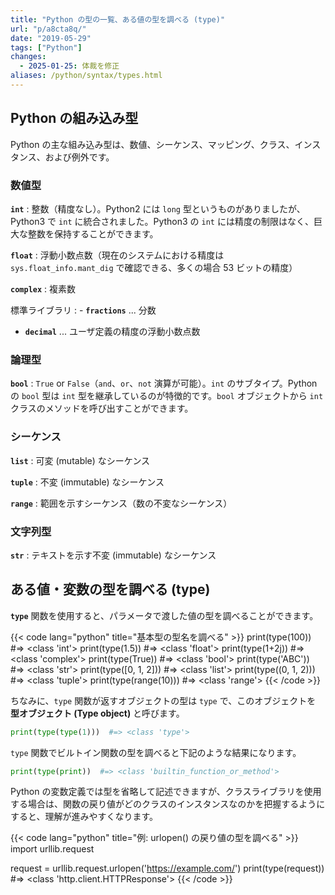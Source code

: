 ```yaml
---
title: "Python の型の一覧、ある値の型を調べる (type)"
url: "p/a8cta8q/"
date: "2019-05-29"
tags: ["Python"]
changes:
  - 2025-01-25: 体裁を修正
aliases: /python/syntax/types.html
---
```


Python の組み込み型
----

Python の主な組み込み型は、数値、シーケンス、マッピング、クラス、インスタンス、および例外です。

### 数値型

**`int`**
: 整数（精度なし）。Python2 には `long` 型というものがありましたが、Python3 で `int` に統合されました。Python3 の `int` には精度の制限はなく、巨大な整数を保持することができます。

**`float`**
: 浮動小数点数（現在のシステムにおける精度は `sys.float_info.mant_dig` で確認できる、多くの場合 53 ビットの精度）

**`complex`**
: 複素数

標準ライブラリ
: - **`fractions`** ... 分数
  - **`decimal`** ... ユーザ定義の精度の浮動小数点数

### 論理型

**`bool`**
: `True` or `False`（`and`、`or`、`not` 演算が可能）。`int` のサブタイプ。Python の `bool` 型は `int` 型を継承しているのが特徴的です。`bool` オブジェクトから `int` クラスのメソッドを呼び出すことができます。

### シーケンス

**`list`**
: 可変 (mutable) なシーケンス

**`tuple`**
: 不変 (immutable) なシーケンス

**`range`**
: 範囲を示すシーケンス（数の不変なシーケンス）

### 文字列型

**`str`**
: テキストを示す不変 (immutable) なシーケンス


ある値・変数の型を調べる (type)
----

**`type`** 関数を使用すると、パラメータで渡した値の型を調べることができます。

{{< code lang="python" title="基本型の型名を調べる" >}}
print(type(100))        #=> <class 'int'>
print(type(1.5))        #=> <class 'float'>
print(type(1+2j))       #=> <class 'complex'>
print(type(True))       #=> <class 'bool'>
print(type('ABC'))      #=> <class 'str'>
print(type([0, 1, 2]))  #=> <class 'list'>
print(type((0, 1, 2)))  #=> <class 'tuple'>
print(type(range(10)))  #=> <class 'range'>
{{< /code >}}

ちなみに、`type` 関数が返すオブジェクトの型は `type` で、このオブジェクトを **型オブジェクト (Type object)** と呼びます。

```python
print(type(type(1)))  #=> <class 'type'>
```

`type` 関数でビルトイン関数の型を調べると下記のような結果になります。

```python
print(type(print))  #=> <class 'builtin_function_or_method'>
```

Python の変数定義では型を省略して記述できますが、クラスライブラリを使用する場合は、関数の戻り値がどのクラスのインスタンスなのかを把握するようにすると、理解が進みやすくなります。

{{< code lang="python" title="例: urlopen() の戻り値の型を調べる" >}}
import urllib.request

request = urllib.request.urlopen('https://example.com/')
print(type(request))  #=> <class 'http.client.HTTPResponse'>
{{< /code >}}

